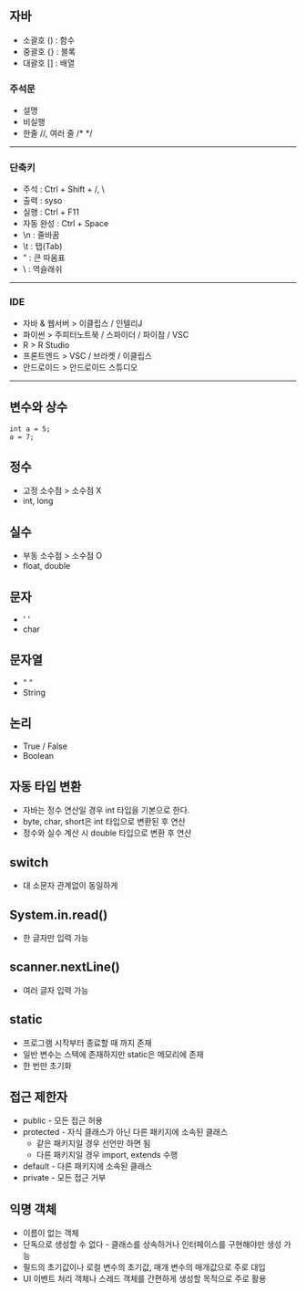 ## 자바
* 소괄호 () : 함수
* 중괄호 {} : 블록
* 대괄호 [] : 배열

### 주석문
* 설명
* 비실행
* 한줄 //, 여러 줄 /* */
***
### 단축키
* 주석 : Ctrl + Shift + /, \
* 출력 : syso
* 실행 : Ctrl + F11
* 자동 완성 : Ctrl + Space
* \n : 줄바꿈
* \t : 탭(Tab)
* \" : 큰 따옴표
* \\ : 역슬래쉬
***

### IDE
* 자바 & 웹서버 > 이클립스 / 인텔리J
* 파이썬 > 주피터노트북 / 스파이더 / 파이참 / VSC
* R > R Studio
* 프론트엔드 > VSC / 브라켓 / 이클립스
* 안드로이드 > 안드로이드 스튜디오
***

## 변수와 상수
~~~
int a = 5;
a = 7;
~~~

## 정수 
* 고정 소수점 > 소수점 X
* int, long

## 실수 
* 부동 소수점 > 소수점 O
* float, double

## 문자
* ' '
* char

## 문자열
* " "
* String

## 논리
* True / False
* Boolean

## 자동 타입 변환
* 자바는 정수 연산일 경우 int 타입을 기본으로 한다.
* byte, char, short은 int 타입으로 변환된 후 연산
* 정수와 실수 계산 시 double 타입으로 변환 후 연산 

## switch
* 대 소문자 관계없이 동일하게 

## System.in.read()
* 한 글자만 입력 가능

## scanner.nextLine()
* 여러 글자 입력 가능 

## static
* 프로그램 시작부터 종료할 때 까지 존재
* 일반 변수는 스택에 존재하지만 static은 메모리에 존재 
* 한 번만 초기화

## 접근 제한자
* public - 모든 접근 허용
* protected - 자식 클래스가 아닌 다른 패키지에 소속된 클래스
   - 같은 패키지일 경우 선언만 하면 됨
   - 다른 패키지일 경우 import, extends 수행 
* default - 다른 패키지에 소속된 클래스  
* private - 모든 접근 거부

## 익명 객체
* 이름이 없는 객체
* 단독으로 생성할 수 없다 - 클래스를 상속하거나 인터페이스를 구현해야만 생성 가능
* 필드의 초기값이나 로컬 변수의 초기값, 매개 변수의 매개값으로 주로 대입
* UI 이벤트 처리 객체나 스레드 객체를 간편하게 생성할 목적으로 주로 활용


